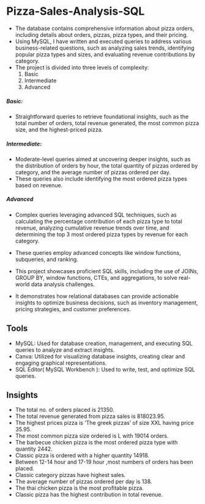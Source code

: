 # Pizza-Sales-Analysis-SQL

- The database contains comprehensive information about pizza orders, including details about orders, pizzas, pizza types, and their pricing. 
- Using MySQL, I have written and executed queries to address various business-related questions, such as analyzing sales trends, identifying popular pizza types and sizes, and evaluating revenue contributions by category.
- The project is divided into three levels of complexity:
   1. Basic
   2. Intermediate
   3. Advanced
##### Basic:
- Straightforward queries to retrieve foundational insights, such as the total number of orders, total revenue generated, the most common pizza size, and the highest-priced pizza.

##### Intermediate:
- Moderate-level queries aimed at uncovering deeper insights, such as the distribution of orders by hour, the total quantity of pizzas ordered by category, and the average number of pizzas ordered per day. 
- These queries also include identifying the most ordered pizza types based on revenue.

##### Advanced
- Complex queries leveraging advanced SQL techniques, such as calculating the percentage contribution of each pizza type to total revenue, analyzing cumulative revenue trends over time, and determining the top 3 most ordered pizza types by revenue for each category.
-  These queries employ advanced concepts like window functions, subqueries, and ranking.

- This project showcases proficient SQL skills, including the use of JOINs, GROUP BY, window functions, CTEs, and aggregations, to solve real-world data analysis challenges. 
- It demonstrates how relational databases can provide actionable insights to optimize business decisions, such as inventory management, pricing strategies, and customer preferences.

## Tools
- MySQL: Used for database creation, management, and executing SQL queries to analyze and extract insights.
- Canva: Utilized for visualizing database insights, creating clear and engaging graphical representations.
- SQL Editor( MySQL Workbench ): Used to write, test, and optimize SQL queries.

## Insights
- The total no. of orders placed is 21350.
- The total revenue generated from pizza sales is 818023.95.
- The highest prices pizza is ‘The greek pizzas’ of size XXL having price 35.95.
- The most common pizza size ordered is L with 19014 orders.
- The barbecue chicken pizza is the most ordered pizza type with quantity 2442.
- Classic pizza is ordered with a higher quantity  14918.
- Between 12-14 hour and 17-19 hour ,most numbers of orders has been placed.
- Classic category pizzas have highest sales.
- The average number of pizzas ordered per day is 138.
- The thai chicken pizza is the most profitable pizza.
- Classic pizza has the highest contribution in total revenue.




